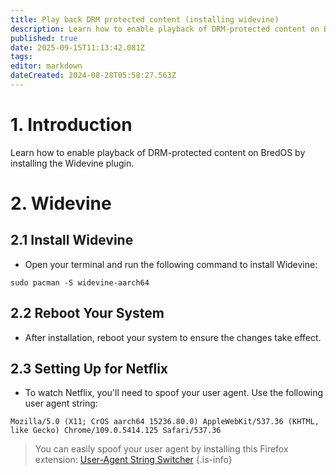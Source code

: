 ```yaml
---
title: Play back DRM protected content (installing widevine)
description: Learn how to enable playback of DRM-protected content on BredOS by installing the Widevine plugin
published: true
date: 2025-09-15T11:13:42.081Z
tags: 
editor: markdown
dateCreated: 2024-08-28T05:58:27.563Z
---
```


# 1. Introduction

Learn how to enable playback of DRM-protected content on BredOS by installing the Widevine plugin. 

# 2. Widevine

## 2.1 Install Widevine
-  Open your terminal and run the following command to install Widevine:
```
sudo pacman -S widevine-aarch64
```

## 2.2 Reboot Your System

- After installation, reboot your system to ensure the changes take effect.
   
   
## 2.3 Setting Up for Netflix

- To watch Netflix, you'll need to spoof your user agent. Use the following user agent string:

```
Mozilla/5.0 (X11; CrOS aarch64 15236.80.0) AppleWebKit/537.36 (KHTML, like Gecko) Chrome/109.0.5414.125 Safari/537.36
```

> You can easily spoof your user agent by installing this Firefox extension: [User-Agent String Switcher](https://addons.mozilla.org/en-GB/firefox/addon/user-agent-string-switcher/)
{.is-info}


